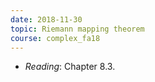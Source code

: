 ```yaml
---
date: 2018-11-30
topic: Riemann mapping theorem
course: complex_fa18
---
```


- *Reading*: Chapter 8.3.
